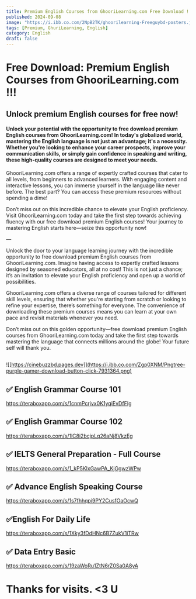 ```yaml
---
title: Premium English Courses from GhooriLearning.com Free Download !!!
published: 2024-09-08
image: "https://i.ibb.co.com/2NpB2TK/ghoorilearning-Freeguybd-posters.jpg"
tags: [Premium, GhuriLearning, English]
category: English
draft: false
---
```


# Free Download: Premium English Courses from GhooriLearning.com   !!!


## Unlock premium English courses for free now!


####  Unlock your potential with the opportunity to free download premium English courses from GhooriLearning.com! In today's globalized world, mastering the English language is not just an advantage; it's a necessity. Whether you're looking to enhance your career prospects, improve your communication skills, or simply gain confidence in speaking and writing, these high-quality courses are designed to meet your needs.

GhooriLearning.com offers a range of expertly crafted courses that cater to all levels, from beginners to advanced learners. With engaging content and interactive lessons, you can immerse yourself in the language like never before. The best part? You can access these premium resources without spending a dime!

Don’t miss out on this incredible chance to elevate your English proficiency. Visit GhooriLearning.com today and take the first step towards achieving fluency with our free download premium English courses! Your journey to mastering English starts here—seize this opportunity now!

—

Unlock the door to your language learning journey with the incredible opportunity to free download premium English courses from GhooriLearning.com. Imagine having access to expertly crafted lessons designed by seasoned educators, all at no cost! This is not just a chance; it’s an invitation to elevate your English proficiency and open up a world of possibilities.

GhooriLearning.com offers a diverse range of courses tailored for different skill levels, ensuring that whether you're starting from scratch or looking to refine your expertise, there’s something for everyone. The convenience of downloading these premium courses means you can learn at your own pace and revisit materials whenever you need.

Don’t miss out on this golden opportunity—free download premium English courses from GhooriLearning.com today and take the first step towards mastering the language that connects millions around the globe! Your future self will thank you.

## 

![[https://cinebuzzbd.pages.dev]](https://i.ibb.co.com/Zgp0XNM/Pngtree-purple-gamer-download-button-click-7931364.png)  

## ✅ English Grammar Course 101
https://teraboxapp.com/s/1cnmPcrjvx0K1yqiEvDfFIg

## ✅ English Grammar Course 102
https://teraboxapp.com/s/1lC8i2bcjpLq26aNj8VkzEg

## ✅ IELTS General Preparation - Full Course
https://teraboxapp.com/s/1_kP5KlxGawPA_KjGgwzWPw
## ✅ Advance English Speaking Course
https://teraboxapp.com/s/1s7fhhqpi9PY2CusfOaOcwQ

## ✅English For Daily Life
https://teraboxapp.com/s/1Xky3fDdHNc6B7ZukV1iTRw

## ✅ Data Entry Basic
https://teraboxapp.com/s/19zaWoRu1ZtN6rZ0Sa0A8yA

#  Thanks for visits. <3 U


